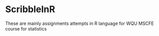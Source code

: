 # ScribbleInR

These are mainly assignments attempts in R language for WQU MSCFE course for statistics
